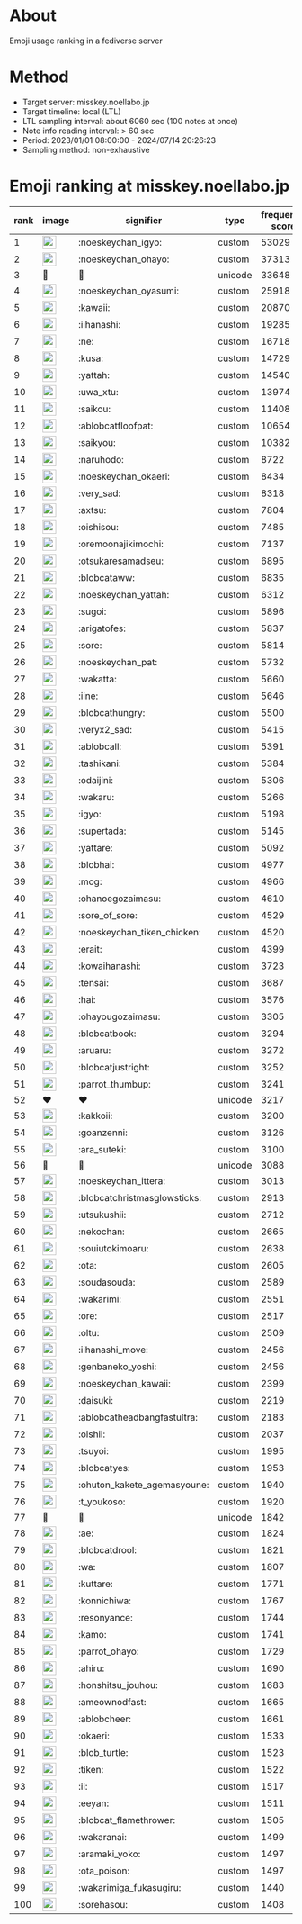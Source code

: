 # About
Emoji usage ranking in a fediverse server

# Method
- Target server: misskey.noellabo.jp
- Target timeline: local (LTL)
- LTL sampling interval: about 6060 sec (100 notes at once)
- Note info reading interval: > 60 sec
- Period: 2023/01/01 08:00:00 - 2024/07/14 20:26:23 
- Sampling method: non-exhaustive

# Emoji ranking at misskey.noellabo.jp

|rank|image|signifier|type|frequency score|
|----|----|----|----|----|
|1|<img height="24" src="https://misskey.noellabo.jp/emoji/noeskeychan_igyo.webp">|:noeskeychan_igyo:|custom|53029|
|2|<img height="24" src="https://misskey.noellabo.jp/emoji/noeskeychan_ohayo.webp">|:noeskeychan_ohayo:|custom|37313|
|3|🎉|🎉|unicode|33648|
|4|<img height="24" src="https://misskey.noellabo.jp/emoji/noeskeychan_oyasumi.webp">|:noeskeychan_oyasumi:|custom|25918|
|5|<img height="24" src="https://misskey.noellabo.jp/emoji/kawaii.webp">|:kawaii:|custom|20870|
|6|<img height="24" src="https://misskey.noellabo.jp/emoji/iihanashi.webp">|:iihanashi:|custom|19285|
|7|<img height="24" src="https://misskey.noellabo.jp/emoji/ne.webp">|:ne:|custom|16718|
|8|<img height="24" src="https://misskey.noellabo.jp/emoji/kusa.webp">|:kusa:|custom|14729|
|9|<img height="24" src="https://misskey.noellabo.jp/emoji/yattah.webp">|:yattah:|custom|14540|
|10|<img height="24" src="https://misskey.noellabo.jp/emoji/uwa_xtu.webp">|:uwa_xtu:|custom|13974|
|11|<img height="24" src="https://misskey.noellabo.jp/emoji/saikou.webp">|:saikou:|custom|11408|
|12|<img height="24" src="https://misskey.noellabo.jp/emoji/ablobcatfloofpat.webp">|:ablobcatfloofpat:|custom|10654|
|13|<img height="24" src="https://misskey.noellabo.jp/emoji/saikyou.webp">|:saikyou:|custom|10382|
|14|<img height="24" src="https://misskey.noellabo.jp/emoji/naruhodo.webp">|:naruhodo:|custom|8722|
|15|<img height="24" src="https://misskey.noellabo.jp/emoji/noeskeychan_okaeri.webp">|:noeskeychan_okaeri:|custom|8434|
|16|<img height="24" src="https://misskey.noellabo.jp/emoji/very_sad.webp">|:very_sad:|custom|8318|
|17|<img height="24" src="https://misskey.noellabo.jp/emoji/axtsu.webp">|:axtsu:|custom|7804|
|18|<img height="24" src="https://misskey.noellabo.jp/emoji/oishisou.webp">|:oishisou:|custom|7485|
|19|<img height="24" src="https://misskey.noellabo.jp/emoji/oremoonajikimochi.webp">|:oremoonajikimochi:|custom|7137|
|20|<img height="24" src="https://misskey.noellabo.jp/emoji/otsukaresamadseu.webp">|:otsukaresamadseu:|custom|6895|
|21|<img height="24" src="https://misskey.noellabo.jp/emoji/blobcataww.webp">|:blobcataww:|custom|6835|
|22|<img height="24" src="https://misskey.noellabo.jp/emoji/noeskeychan_yattah.webp">|:noeskeychan_yattah:|custom|6312|
|23|<img height="24" src="https://misskey.noellabo.jp/emoji/sugoi.webp">|:sugoi:|custom|5896|
|24|<img height="24" src="https://misskey.noellabo.jp/emoji/arigatofes.webp">|:arigatofes:|custom|5837|
|25|<img height="24" src="https://misskey.noellabo.jp/emoji/sore.webp">|:sore:|custom|5814|
|26|<img height="24" src="https://misskey.noellabo.jp/emoji/noeskeychan_pat.webp">|:noeskeychan_pat:|custom|5732|
|27|<img height="24" src="https://misskey.noellabo.jp/emoji/wakatta.webp">|:wakatta:|custom|5660|
|28|<img height="24" src="https://misskey.noellabo.jp/emoji/iine.webp">|:iine:|custom|5646|
|29|<img height="24" src="https://misskey.noellabo.jp/emoji/blobcathungry.webp">|:blobcathungry:|custom|5500|
|30|<img height="24" src="https://misskey.noellabo.jp/emoji/veryx2_sad.webp">|:veryx2_sad:|custom|5415|
|31|<img height="24" src="https://misskey.noellabo.jp/emoji/ablobcall.webp">|:ablobcall:|custom|5391|
|32|<img height="24" src="https://misskey.noellabo.jp/emoji/tashikani.webp">|:tashikani:|custom|5384|
|33|<img height="24" src="https://misskey.noellabo.jp/emoji/odaijini.webp">|:odaijini:|custom|5306|
|34|<img height="24" src="https://misskey.noellabo.jp/emoji/wakaru.webp">|:wakaru:|custom|5266|
|35|<img height="24" src="https://misskey.noellabo.jp/emoji/igyo.webp">|:igyo:|custom|5198|
|36|<img height="24" src="https://misskey.noellabo.jp/emoji/supertada.webp">|:supertada:|custom|5145|
|37|<img height="24" src="https://misskey.noellabo.jp/emoji/yattare.webp">|:yattare:|custom|5092|
|38|<img height="24" src="https://misskey.noellabo.jp/emoji/blobhai.webp">|:blobhai:|custom|4977|
|39|<img height="24" src="https://misskey.noellabo.jp/emoji/mog.webp">|:mog:|custom|4966|
|40|<img height="24" src="https://misskey.noellabo.jp/emoji/ohanoegozaimasu.webp">|:ohanoegozaimasu:|custom|4610|
|41|<img height="24" src="https://misskey.noellabo.jp/emoji/sore_of_sore.webp">|:sore_of_sore:|custom|4529|
|42|<img height="24" src="https://misskey.noellabo.jp/emoji/noeskeychan_tiken_chicken.webp">|:noeskeychan_tiken_chicken:|custom|4520|
|43|<img height="24" src="https://misskey.noellabo.jp/emoji/erait.webp">|:erait:|custom|4399|
|44|<img height="24" src="https://misskey.noellabo.jp/emoji/kowaihanashi.webp">|:kowaihanashi:|custom|3723|
|45|<img height="24" src="https://misskey.noellabo.jp/emoji/tensai.webp">|:tensai:|custom|3687|
|46|<img height="24" src="https://misskey.noellabo.jp/emoji/hai.webp">|:hai:|custom|3576|
|47|<img height="24" src="https://misskey.noellabo.jp/emoji/ohayougozaimasu.webp">|:ohayougozaimasu:|custom|3305|
|48|<img height="24" src="https://misskey.noellabo.jp/emoji/blobcatbook.webp">|:blobcatbook:|custom|3294|
|49|<img height="24" src="https://misskey.noellabo.jp/emoji/aruaru.webp">|:aruaru:|custom|3272|
|50|<img height="24" src="https://misskey.noellabo.jp/emoji/blobcatjustright.webp">|:blobcatjustright:|custom|3252|
|51|<img height="24" src="https://misskey.noellabo.jp/emoji/parrot_thumbup.webp">|:parrot_thumbup:|custom|3241|
|52|❤|❤|unicode|3217|
|53|<img height="24" src="https://misskey.noellabo.jp/emoji/kakkoii.webp">|:kakkoii:|custom|3200|
|54|<img height="24" src="https://misskey.noellabo.jp/emoji/goanzenni.webp">|:goanzenni:|custom|3126|
|55|<img height="24" src="https://misskey.noellabo.jp/emoji/ara_suteki.webp">|:ara_suteki:|custom|3100|
|56|🍗|🍗|unicode|3088|
|57|<img height="24" src="https://misskey.noellabo.jp/emoji/noeskeychan_ittera.webp">|:noeskeychan_ittera:|custom|3013|
|58|<img height="24" src="https://misskey.noellabo.jp/emoji/blobcatchristmasglowsticks.webp">|:blobcatchristmasglowsticks:|custom|2913|
|59|<img height="24" src="https://misskey.noellabo.jp/emoji/utsukushii.webp">|:utsukushii:|custom|2712|
|60|<img height="24" src="https://misskey.noellabo.jp/emoji/nekochan.webp">|:nekochan:|custom|2665|
|61|<img height="24" src="https://misskey.noellabo.jp/emoji/souiutokimoaru.webp">|:souiutokimoaru:|custom|2638|
|62|<img height="24" src="https://misskey.noellabo.jp/emoji/ota.webp">|:ota:|custom|2605|
|63|<img height="24" src="https://misskey.noellabo.jp/emoji/soudasouda.webp">|:soudasouda:|custom|2589|
|64|<img height="24" src="https://misskey.noellabo.jp/emoji/wakarimi.webp">|:wakarimi:|custom|2551|
|65|<img height="24" src="https://misskey.noellabo.jp/emoji/ore.webp">|:ore:|custom|2517|
|66|<img height="24" src="https://misskey.noellabo.jp/emoji/oltu.webp">|:oltu:|custom|2509|
|67|<img height="24" src="https://misskey.noellabo.jp/emoji/iihanashi_move.webp">|:iihanashi_move:|custom|2456|
|68|<img height="24" src="https://misskey.noellabo.jp/emoji/genbaneko_yoshi.webp">|:genbaneko_yoshi:|custom|2456|
|69|<img height="24" src="https://misskey.noellabo.jp/emoji/noeskeychan_kawaii.webp">|:noeskeychan_kawaii:|custom|2399|
|70|<img height="24" src="https://misskey.noellabo.jp/emoji/daisuki.webp">|:daisuki:|custom|2219|
|71|<img height="24" src="https://misskey.noellabo.jp/emoji/ablobcatheadbangfastultra.webp">|:ablobcatheadbangfastultra:|custom|2183|
|72|<img height="24" src="https://misskey.noellabo.jp/emoji/oishii.webp">|:oishii:|custom|2037|
|73|<img height="24" src="https://misskey.noellabo.jp/emoji/tsuyoi.webp">|:tsuyoi:|custom|1995|
|74|<img height="24" src="https://misskey.noellabo.jp/emoji/blobcatyes.webp">|:blobcatyes:|custom|1953|
|75|<img height="24" src="https://misskey.noellabo.jp/emoji/ohuton_kakete_agemasyoune.webp">|:ohuton_kakete_agemasyoune:|custom|1940|
|76|<img height="24" src="https://misskey.noellabo.jp/emoji/t_youkoso.webp">|:t_youkoso:|custom|1920|
|77|👀|👀|unicode|1842|
|78|<img height="24" src="https://misskey.noellabo.jp/emoji/ae.webp">|:ae:|custom|1824|
|79|<img height="24" src="https://misskey.noellabo.jp/emoji/blobcatdrool.webp">|:blobcatdrool:|custom|1821|
|80|<img height="24" src="https://misskey.noellabo.jp/emoji/wa.webp">|:wa:|custom|1807|
|81|<img height="24" src="https://misskey.noellabo.jp/emoji/kuttare.webp">|:kuttare:|custom|1771|
|82|<img height="24" src="https://misskey.noellabo.jp/emoji/konnichiwa.webp">|:konnichiwa:|custom|1767|
|83|<img height="24" src="https://misskey.noellabo.jp/emoji/resonyance.webp">|:resonyance:|custom|1744|
|84|<img height="24" src="https://misskey.noellabo.jp/emoji/kamo.webp">|:kamo:|custom|1741|
|85|<img height="24" src="https://misskey.noellabo.jp/emoji/parrot_ohayo.webp">|:parrot_ohayo:|custom|1729|
|86|<img height="24" src="https://misskey.noellabo.jp/emoji/ahiru.webp">|:ahiru:|custom|1690|
|87|<img height="24" src="https://misskey.noellabo.jp/emoji/honshitsu_jouhou.webp">|:honshitsu_jouhou:|custom|1683|
|88|<img height="24" src="https://misskey.noellabo.jp/emoji/ameownodfast.webp">|:ameownodfast:|custom|1665|
|89|<img height="24" src="https://misskey.noellabo.jp/emoji/ablobcheer.webp">|:ablobcheer:|custom|1661|
|90|<img height="24" src="https://misskey.noellabo.jp/emoji/okaeri.webp">|:okaeri:|custom|1533|
|91|<img height="24" src="https://misskey.noellabo.jp/emoji/blob_turtle.webp">|:blob_turtle:|custom|1523|
|92|<img height="24" src="https://misskey.noellabo.jp/emoji/tiken.webp">|:tiken:|custom|1522|
|93|<img height="24" src="https://misskey.noellabo.jp/emoji/ii.webp">|:ii:|custom|1517|
|94|<img height="24" src="https://misskey.noellabo.jp/emoji/eeyan.webp">|:eeyan:|custom|1511|
|95|<img height="24" src="https://misskey.noellabo.jp/emoji/blobcat_flamethrower.webp">|:blobcat_flamethrower:|custom|1505|
|96|<img height="24" src="https://misskey.noellabo.jp/emoji/wakaranai.webp">|:wakaranai:|custom|1499|
|97|<img height="24" src="https://misskey.noellabo.jp/emoji/aramaki_yoko.webp">|:aramaki_yoko:|custom|1497|
|98|<img height="24" src="https://misskey.noellabo.jp/emoji/ota_poison.webp">|:ota_poison:|custom|1497|
|99|<img height="24" src="https://misskey.noellabo.jp/emoji/wakarimiga_fukasugiru.webp">|:wakarimiga_fukasugiru:|custom|1440|
|100|<img height="24" src="https://misskey.noellabo.jp/emoji/sorehasou.webp">|:sorehasou:|custom|1408|

